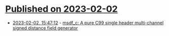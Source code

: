 # [Published on 2023-02-02](index.md)

* [2023-02-02, 15:47:12](https://lobste.rs/s/szcepf/msdf_c_pure_c99_single_header_multi) - [msdf_c: A pure C99 single header multi-channel signed distance field generator](https://github.com/pjako/msdf_c)
